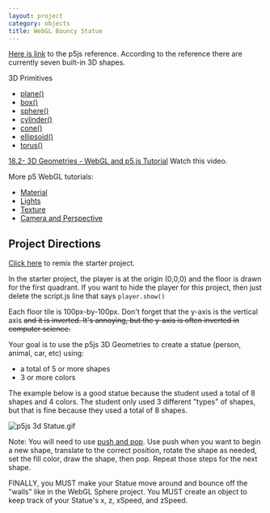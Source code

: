 ```yaml
---
layout: project
category: objects
title: WebGL Bouncy Statue
---
```


[Here is link](https://p5js.org/reference/#group-Shape) to the p5js reference. According to the reference there are currently seven built-in 3D shapes.

3D Primitives
- [plane() ](https://p5js.org/reference/#/p5/plane)
- [box() ](https://p5js.org/reference/#/p5/box)
- [sphere() ](https://p5js.org/reference/#/p5/sphere)
- [cylinder() ](https://p5js.org/reference/#/p5/cylinder)
- [cone() ](https://p5js.org/reference/#/p5/cone)
- [ellipsoid() ](https://p5js.org/reference/#/p5/ellipsoid)
- [torus() ](https://p5js.org/reference/#/p5/torus)


[18.2- 3D Geometries - WebGL and p5.js Tutorial](https://drive.google.com/file/d/1cAs0quH319dZSLfusYtZy3M8CGJvFaMo/view)
Watch this video.

More p5 WebGL tutorials:
- [Material](https://drive.google.com/file/d/16UKcmgDp5Ewjpj5K4vd_aUnDvu2iqzIZ/view?usp=sharing)
- [Lights](https://drive.google.com/file/d/1HGu-eYqTfXFqa7zGCi-DYyIZ0iAW2dx7/view?usp=sharing)
- [Texture](https://drive.google.com/file/d/1VG-7BdMElNZ4aEx8RReTRXwj7ZV77zga/view?usp=sharing)
- [Camera and Perspective](https://drive.google.com/file/d/1vdc6z1GFIi0BxP0CVbkmt9V_pLaVNyht/view?usp=sharing)

## Project Directions

[Click here](https://glitch.com/edit/#!/remix/gameobject) to remix the starter project.

In the starter project, the player is at the origin (0,0,0) and the floor is drawn for the first quadrant. If you want to hide the player for this project, then just delete the script.js line that says ```player.show()```

Each floor tile is 100px-by-100px. Don't forget that the y-axis is the vertical axis <strike>and it is inverted. It's annoying, but the y-axis is often inverted in computer science.</strike>



Your goal is to use the p5js 3D Geometries to create a statue (person, animal, car, etc) using:

- a total of 5 or more shapes
- 3 or more colors

The example below is a good statue because the student used a total of 8 shapes and 4 colors. The student only used 3 different "types" of shapes, but that is fine because they used a total of 8 shapes.

![p5js 3d Statue.gif](/wdarchive/objects/p5js3dStatue.gif)

Note: You will need to use [push and pop](https://p5js.org/reference/#/p5/push). Use push when you want to begin a new shape, translate to the correct position, rotate the shape as needed, set the fill color, draw the shape, then pop. Repeat those steps for the next shape.

FINALLY, you MUST make your Statue move around and bounce off the "walls" like in the WebGL Sphere project. You MUST create an object to keep track of your Statue's x, z, xSpeed, and zSpeed.
